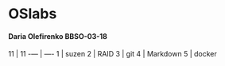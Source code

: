 # OSlabs
#### Daria Olefirenko BBSO-03-18
11 | 11
-— | —-
1 | suzen
2 | RAID
3 | git
4 | Markdown
5 | docker
